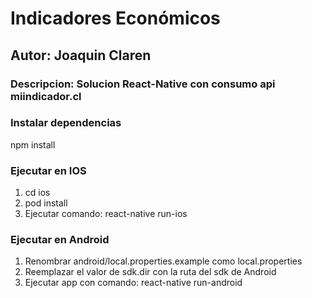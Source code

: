 # Indicadores Económicos
## Autor: Joaquin Claren

### Descripcion: Solucion React-Native con consumo api miindicador.cl
### Instalar dependencias
npm install

### Ejecutar en IOS
1. cd ios
2. pod install
3. Ejecutar comando: react-native run-ios

### Ejecutar en Android
1. Renombrar android/local.properties.example como local.properties 
2. Reemplazar el valor de sdk.dir con la ruta del sdk de Android
3. Ejecutar app con comando: react-native run-android